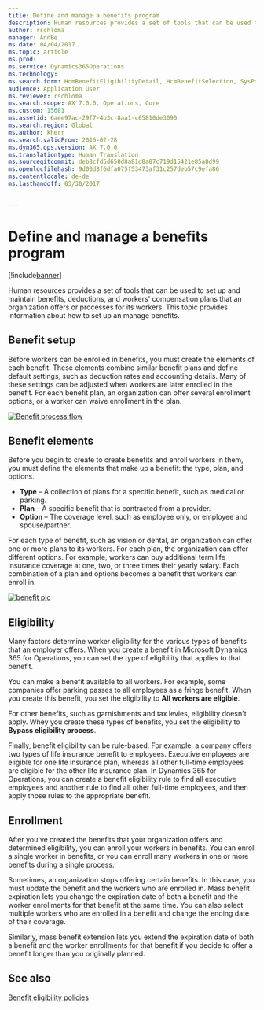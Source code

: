 ```yaml
---
title: Define and manage a benefits program
description: Human resources provides a set of tools that can be used to set up and maintain benefits, deductions, and workers&quot; compensation plans that an organization offers or processes for its workers. This article provides information about how to set up an manage benefits.
author: rschloma
manager: AnnBe
ms.date: 04/04/2017
ms.topic: article
ms.prod: 
ms.service: Dynamics365Operations
ms.technology: 
ms.search.form: HcmBenefitEligibilityDetail, HcmBenefitSelection, SysPolicyListPage, SysPolicySourceDocumentRuleType
audience: Application User
ms.reviewer: rschloma
ms.search.scope: AX 7.0.0, Operations, Core
ms.custom: 15681
ms.assetid: 6aee97ac-29f7-4b3c-8aa1-c65810de3090
ms.search.region: Global
ms.author: kherr
ms.search.validFrom: 2016-02-28
ms.dyn365.ops.version: AX 7.0.0
ms.translationtype: Human Translation
ms.sourcegitcommit: deb8cfd5d658d8a81d8a87c719d15421e85a8d99
ms.openlocfilehash: 9d00d8f6dfa075f53473af31c257deb57c9efa86
ms.contentlocale: de-de
ms.lasthandoff: 03/30/2017


---
```


# <a name="define-and-manage-a-benefits-program"></a>Define and manage a benefits program

[!include[banner](includes/banner.md)]


Human resources provides a set of tools that can be used to set up and maintain benefits, deductions, and workers' compensation plans that an organization offers or processes for its workers. This topic provides information about how to set up an manage benefits.

<a name="benefit-setup"></a>Benefit setup
-------------

Before workers can be enrolled in benefits, you must create the elements of each benefit. These elements combine similar benefit plans and define default settings, such as deduction rates and accounting details. Many of these settings can be adjusted when workers are later enrolled in the benefit. For each benefit plan, an organization can offer several enrollment options, or a worker can waive enrollment in the plan. 

[![Benefit process flow](./media/benefit-process-flow1.png)](./media/benefit-process-flow1.png)

## <a name="benefit-elements"></a>Benefit elements
Before you begin to create to create benefits and enroll workers in them, you must define the elements that make up a benefit: the type, plan, and options.

-   **Type** – A collection of plans for a specific benefit, such as medical or parking.
-   **Plan** – A specific benefit that is contracted from a provider.
-   **Option** – The coverage level, such as employee only, or employee and spouse/partner.

For each type of benefit, such as vision or dental, an organization can offer one or more plans to its workers. For each plan, the organization can offer different options. For example, workers can buy additional term life insurance coverage at one, two, or three times their yearly salary. Each combination of a plan and options becomes a benefit that workers can enroll in. 

[![benefit pic](./media/benefit-pic.png)](./media/benefit-pic.png)

## <a name="eligibility"></a>Eligibility
Many factors determine worker eligibility for the various types of benefits that an employer offers. When you create a benefit in Microsoft Dynamics 365 for Operations, you can set the type of eligibility that applies to that benefit. 

You can make a benefit available to all workers. For example, some companies offer parking passes to all employees as a fringe benefit. When you create this benefit, you set the eligibility to **All workers are eligible**. 

For other benefits, such as garnishments and tax levies, eligibility doesn't apply. Whey you create these types of benefits, you set the eligibility to **Bypass eligibility process**. 

Finally, benefit eligibility can be rule-based. For example, a company offers two types of life insurance benefit to employees. Executive employees are eligible for one life insurance plan, whereas all other full-time employees are eligible for the other life insurance plan. In Dynamics 365 for Operations, you can create a benefit eligibility rule to find all executive employees and another rule to find all other full-time employees, and then apply those rules to the appropriate benefit.

## <a name="enrollment"></a>Enrollment
After you've created the benefits that your organization offers and determined eligibility, you can enroll your workers in benefits. You can enroll a single worker in benefits, or you can enroll many workers in one or more benefits during a single process. 

Sometimes, an organization stops offering certain benefits. In this case, you must update the benefit and the workers who are enrolled in. Mass benefit expiration lets you change the expiration date of both a benefit and the worker enrollments for that benefit at the same time. You can also select multiple workers who are enrolled in a benefit and change the ending date of their coverage. 

Similarly, mass benefit extension lets you extend the expiration date of both a benefit and the worker enrollments for that benefit if you decide to offer a benefit longer than you originally planned.

<a name="see-also"></a>See also
--------

[Benefit eligibility policies](benefit-eligibility-policies.md)




